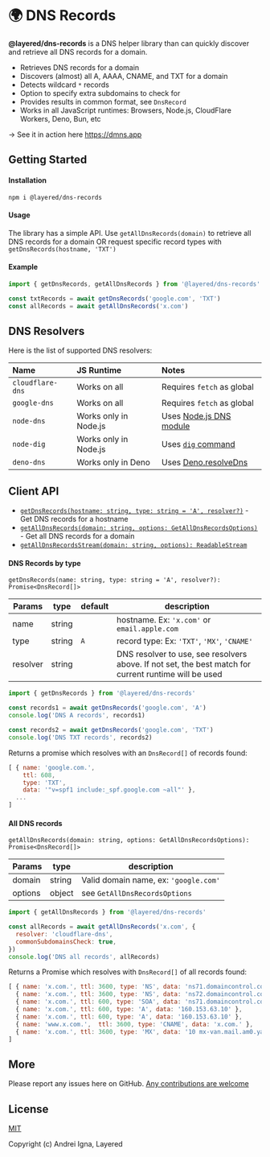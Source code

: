 # 🌍 DNS Records

**@layered/dns-records** is a DNS helper library than can quickly discover and retrieve all DNS records for a domain.

* Retrieves DNS records for a domain
* Discovers (almost) all A, AAAA, CNAME, and TXT for a domain
* Detects wildcard `*` records
* Option to specify extra subdomains to check for
* Provides results in common format, see `DnsRecord`
* Works in all JavaScript runtimes: Browsers, Node.js, CloudFlare Workers, Deno, Bun, etc

→ See it in action here https://dmns.app

## Getting Started

#### Installation

```npm i @layered/dns-records```

#### Usage
The library has a simple API.
Use `getAllDnsRecords(domain)` to retrieve all DNS records for a domain OR request specific record types with `getDnsRecords(hostname, 'TXT')`

#### Example
```js
import { getDnsRecords, getAllDnsRecords } from '@layered/dns-records'

const txtRecords = await getDnsRecords('google.com', 'TXT')
const allRecords = await getAllDnsRecords('x.com')
```

## DNS Resolvers

Here is the list of supported DNS resolvers:

|Name|JS Runtime|Notes|
|:--|:--|:--|
|`cloudflare-dns`|Works on all|Requires `fetch` as global|
|`google-dns`|Works on all|Requires `fetch` as global|
|`node-dns`|Works only in Node.js|Uses [Node.js DNS module](https://nodejs.org/api/dns.html)|
|`node-dig`|Works only in Node.js|Uses [`dig` command](https://www.ibm.com/docs/en/aix/7.3?topic=d-dig-command)|
|`deno-dns`|Works only in Deno|Uses [Deno.resolveDns]([https://nodejs.org/api/dns.html](https://deno.land/api?s=Deno.resolveDns))|

## Client API
- [`getDnsRecords(hostname: string, type: string = 'A', resolver?)`](#dns-records-by-type) - Get DNS records for a hostname
- [`getAllDnsRecords(domain: string, options: GetAllDnsRecordsOptions)`](#all-dns-records) - Get all DNS records for a domain
- [`getAllDnsRecordsStream(domain: string, options): ReadableStream`](#all-dns-records-stream)

#### DNS Records by type

`getDnsRecords(name: string, type: string = 'A', resolver?): Promise<DnsRecord[]>`

|Params|type|default|description|
|-----|---|---|---|
|name |string|   |hostname. Ex: `'x.com'` or `email.apple.com`|
|type |string|`A`|record type: Ex: `'TXT'`, `'MX'`, `'CNAME'`|
|resolver |string|   |DNS resolver to use, see resolvers above. If not set, the best match for current runtime will be used|

```js
import { getDnsRecords } from '@layered/dns-records'

const records1 = await getDnsRecords('google.com', 'A')
console.log('DNS A records', records1)

const records2 = await getDnsRecords('google.com', 'TXT')
console.log('DNS TXT records', records2)
```

Returns a promise which resolves with an `DnsRecord[]` of records found:

```js
[ { name: 'google.com.',
    ttl: 608,
    type: 'TXT',
    data: '"v=spf1 include:_spf.google.com ~all"' },
  ...
]
```

#### All DNS records

`getAllDnsRecords(domain: string, options: GetAllDnsRecordsOptions): Promise<DnsRecord[]>`

|Params|type|description|
|-----|---|---|
|domain|string|Valid domain name, ex: `'google.com'`|
|options|object|see `GetAllDnsRecordsOptions`|

```js
import { getAllDnsRecords } from '@layered/dns-records'

const allRecords = await getAllDnsRecords('x.com', {
  resolver: 'cloudflare-dns',
  commonSubdomainsCheck: true,
})
console.log('DNS all records', allRecords)
```
Returns a Promise which resolves with `DnsRecord[]` of all records found:
```js
[ { name: 'x.com.', ttl: 3600, type: 'NS', data: 'ns71.domaincontrol.com.' },
  { name: 'x.com.', ttl: 3600, type: 'NS', data: 'ns72.domaincontrol.com.' },
  { name: 'x.com.', ttl: 600, type: 'SOA', data: 'ns71.domaincontrol.com. dns.jomax.net. 2018071100 28800 7200 604800 600' },
  { name: 'x.com.', ttl: 600, type: 'A', data: '160.153.63.10' },
  { name: 'x.com.', ttl: 600, type: 'A', data: '160.153.63.10' },
  { name: 'www.x.com.',  ttl: 3600, type: 'CNAME', data: 'x.com.' },
  { name: 'x.com.', ttl: 3600, type: 'MX', data: '10 mx-van.mail.am0.yahoodns.net.' }
]
```

## More

Please report any issues here on GitHub.
[Any contributions are welcome](CONTRIBUTING.md)

## License

[MIT](http://opensource.org/licenses/MIT)

Copyright (c) Andrei Igna, Layered
